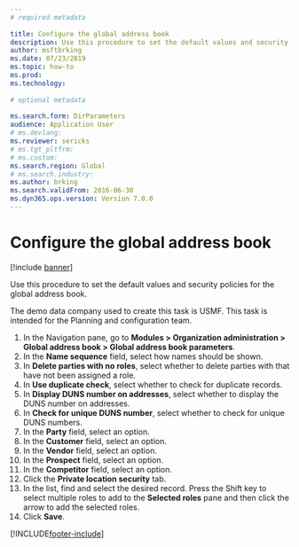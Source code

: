 ```yaml
--- 
# required metadata 
 
title: Configure the global address book
description: Use this procedure to set the default values and security policies for the global address book. 
author: msftbrking 
ms.date: 07/23/2019
ms.topic: how-to 
ms.prod:  
ms.technology:  
 
# optional metadata 
 
ms.search.form: DirParameters   
audience: Application User 
# ms.devlang:  
ms.reviewer: sericks
# ms.tgt_pltfrm:  
# ms.custom:  
ms.search.region: Global
# ms.search.industry: 
ms.author: brking
ms.search.validFrom: 2016-06-30 
ms.dyn365.ops.version: Version 7.0.0 
---
```

# Configure the global address book

[!include [banner](../../includes/banner.md)]

Use this procedure to set the default values and security policies for the global address book. 

The demo data company used to create this task is USMF. This task is intended for the Planning and configuration team.

1. In the Navigation pane, go to **Modules > Organization administration > Global address book > Global address book parameters**.
2. In the **Name sequence** field, select how names should be shown.
3. In **Delete parties with no roles**, select whether to delete parties with that have not been assigned a role.
4. In **Use duplicate check**, select whether to check for duplicate records.
5. In **Display DUNS number on addresses**, select whether to display the DUNS number on addresses.
6. In **Check for unique DUNS number**, select whether to check for unique DUNS numbers.
7. In the **Party** field, select an option.
8. In the **Customer** field, select an option.
9. In the **Vendor** field, select an option.
10. In the **Prospect** field, select an option.
11. In the **Competitor** field, select an option.
12. Click the **Private location security** tab.
13. In the list, find and select the desired record. Press the Shift key to select multiple roles to add to the **Selected roles** pane and then click the arrow to add the selected roles.  
14. Click **Save**.



[!INCLUDE[footer-include](../../../../includes/footer-banner.md)]